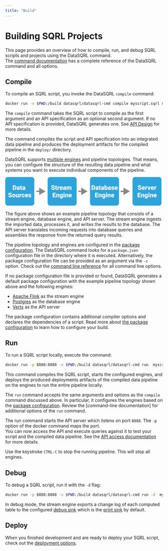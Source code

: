```yaml
---
title: "Build"
---
```


# Building SQRL Projects

This page provides an overview of how to compile, run, and debug SQRL scripts and projects using the DataSQRL command. <br />
The [command documentation](../command) has a complete reference of the DataSQRL command and all options.

## Compile

To compile an SQRL script, you invoke the DataSQRL `compile` command:

```bash
docker run -v $PWD:/build datasqrl/datasqrl-cmd compile myscript.sqrl myapischema.graphqls
```

The `compile` command takes the SQRL script to compile as the first argument and an API specification as an optional second argument. If no API specification is provided, DataSQRL generates one. See [API Design](../../api/overview#design) for more details.

The command compiles the script and API specification into an integrated data pipeline and produces the deployment artifacts for the compiled pipeline in the `deploy/` directory. 

DataSQRL supports [multiple engines](../engines/overview) and pipeline topologies. That means, you can configure the structure of the resulting data pipeline and what systems you want to execute individual components of the pipeline.

<img src="/img/dev/simple-pipeline.svg" alt="Simple DataSQRL pipeline topology" width="500"/>

The figure above shows an example pipeline topology that consists of a stream engine, database engine, and API server. The stream engine ingests the imported data, processes it, and writes the results to the database. The API server translates incoming requests into database queries and assembles the response from the returned query results.

The pipeline topology and engines are configured in the [package configuration](../package-config). The DataSQRL command looks for a `package.json` configuration file in the directory where it is executed. Alternatively, the package configuration file can be provided as an argument via the `-c` option. Check out the [command line reference](../command) for all command line options.

If no package configuration file is provided or found, DataSQRL generates a default package configuration with the example pipeline topology shown above and the following engines:

* [Apache Flink](../engines/flink) as the stream engine
* [Postgres](../engines/postgres) as the database engine
* [Vertx](../engines/vertx) as the API server

The package configuration contains additional compiler options and declares the dependencies of a script. Read more about [the package configuration](../package-config) to learn how to configure your build.

## Run

To run a SQRL script locally, execute the command:

```bash
docker run -p 8888:8888 -v $PWD:/build datasqrl/datasqrl-cmd run  myscript.sqrl myapischema.graphqls
```

This command compiles the SQRL script, starts the configured engines, and deploys the produced deployments artifacts of the compiled data pipeline on the engines to run the entire pipeline locally.

The `run` command accepts the same arguments and options as the `compile` command discussed above. In particular, it configures the engines based on the [package configuration](../package-config). Review the [command-line documentation] for additional options of the `run` command.

The run command starts the API server which listens on port `8888`. The `-p` option of the docker command maps the port. <br />
You can now access the API and execute queries against it to test your script and the compiled data pipeline. See the [API access documentation](../../api/overview#query) for more details.

Use the keystroke `CTRL-C` to stop the running pipeline. This will stop all engines.

## Debug

To debug a SQRL script, run it with the `-d` flag:

```bash
docker run -p 8888:8888 -v $PWD:/build datasqrl/datasqrl-cmd run -d  myscript.sqrl myapischema.graphqls
```

In debug mode, the stream engine exports a change log of each computed table to the configured [debug sink](../package-config#debug) which is the [print sink](../../sources/system/print) by default.

## Deploy

When you finished development and are ready to deploy your SQRL script, check out the [deployment options](../deploy/overview).

<!--
## Publish

To reuse your SQRL script in other projects, you can publish it to the [repository](../respository).

-->

